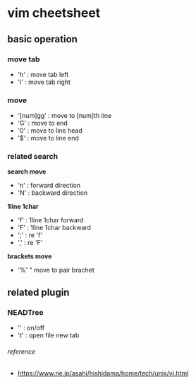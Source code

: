 # vim cheetsheet


## basic operation

### move tab
- '<tab>h'	: move tab left
- '<tab>l'	: move tab right

### move
- '[num]gg'	: move to [num]th line
- 'G'				: move to end
- '0'				: move to line head
- '$'				: move to line end

### related search
**search move**
- 'n'				: forward direction
- 'N'				: backward direction

**1line 1char**
- 'f'				: 1line 1char forward
- 'F'				: 1line 1char backward
- ';'				: re 'f'
- ','				: re 'F'

**brackets move**
- '%'				" move to pair brachet


## related plugin 

### NEADTree
- '<C-e>'		: on/off
- 't'				: open file new tab


###### reference

- https://www.ne.jp/asahi/hishidama/home/tech/unix/vi.html
